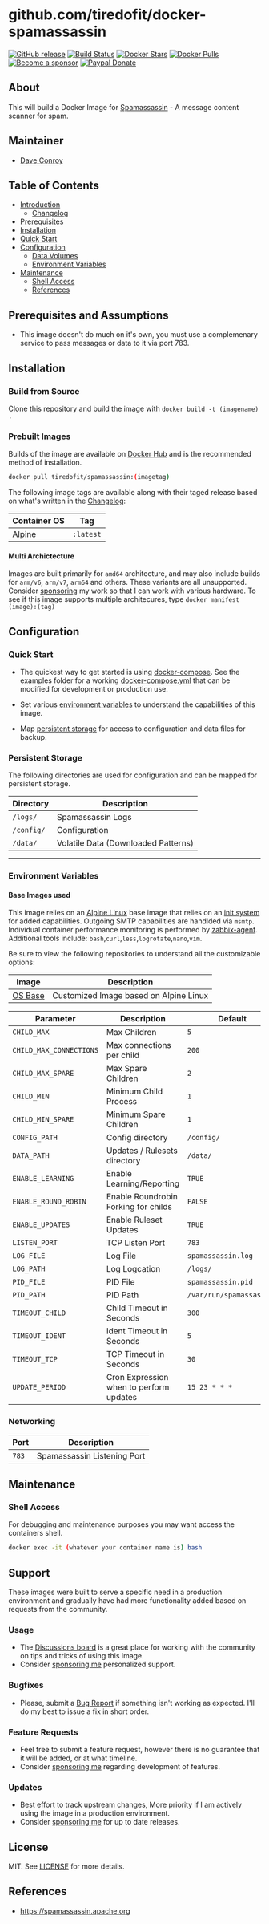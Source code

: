 # github.com/tiredofit/docker-spamassassin

[![GitHub release](https://img.shields.io/github/v/tag/tiredofit/docker-spamassassin?style=flat-square)](https://github.com/tiredofit/docker-spamassassin/releases/latest)
[![Build Status](https://img.shields.io/github/workflow/status/tiredofit/docker-spamassassin/build?style=flat-square)](https://github.com/tiredofit/docker-spamassassin/actions?query=workflow%3Abuild)
[![Docker Stars](https://img.shields.io/docker/stars/tiredofit/spamassassin.svg?style=flat-square&logo=docker)](https://hub.docker.com/r/tiredofit/spamassassin/)
[![Docker Pulls](https://img.shields.io/docker/pulls/tiredofit/spamassassin.svg?style=flat-square&logo=docker)](https://hub.docker.com/r/tiredofit/spamassassin/)
[![Become a sponsor](https://img.shields.io/badge/sponsor-tiredofit-181717.svg?logo=github&style=flat-square)](https://github.com/sponsors/tiredofit)
[![Paypal Donate](https://img.shields.io/badge/donate-paypal-00457c.svg?logo=paypal&style=flat-square)](https://www.paypal.me/tiredofit)


## About

This will build a Docker Image for [Spamassassin](https://spamassassin.apache.org) - A message content scanner for spam.
## Maintainer

- [Dave Conroy](https://github.com/tiredofit/)

## Table of Contents

- [Introduction](#introduction)
    - [Changelog](CHANGELOG.md)
- [Prerequisites](#prerequisites)
- [Installation](#installation)
- [Quick Start](#quick-start)
- [Configuration](#configuration)
    - [Data Volumes](#data-volumes)
    - [Environment Variables](#environmentvariables)
- [Maintenance](#maintenance)
    - [Shell Access](#shell-access)
   - [References](#references)

## Prerequisites and Assumptions

- This image doesn't do much on it's own, you must use a complemenary service to pass messages or data to it via port 783.

## Installation
### Build from Source
Clone this repository and build the image with `docker build -t (imagename) .`

### Prebuilt Images
Builds of the image are available on [Docker Hub](https://hub.docker.com/r/tiredofit/spamassassin) and is the recommended method of installation.

```bash
docker pull tiredofit/spamassassin:(imagetag)
```
The following image tags are available along with their taged release based on what's written in the [Changelog](CHANGELOG.md):

| Container OS | Tag       |
| ------------ | --------- |
| Alpine       | `:latest` |

#### Multi Archictecture
Images are built primarily for `amd64` architecture, and may also include builds for `arm/v6`, `arm/v7`, `arm64` and others. These variants are all unsupported. Consider [sponsoring](https://github.com/sponsors/tiredofit) my work so that I can work with various hardware. To see if this image supports multiple architecures, type `docker manifest (image):(tag)`

## Configuration

### Quick Start

* The quickest way to get started is using [docker-compose](https://docs.docker.com/compose/). See the examples folder for a working [docker-compose.yml](examples/docker-compose.yml) that can be modified for development or production use.

* Set various [environment variables](#environment-variables) to understand the capabilities of this image.
* Map [persistent storage](#data-volumes) for access to configuration and data files for backup.
### Persistent Storage

The following directories are used for configuration and can be mapped for persistent storage.

| Directory  | Description                         |
| ---------- | ----------------------------------- |
| `/logs/`   | Spamassassin Logs                   |
| `/config/` | Configuration                       |
| `/data/`   | Volatile Data (Downloaded Patterns) |

* * *
### Environment Variables

#### Base Images used

This image relies on an [Alpine Linux](https://hub.docker.com/r/tiredofit/alpine) base image that relies on an [init system](https://github.com/just-containers/s6-overlay) for added capabilities. Outgoing SMTP capabilities are handlded via `msmtp`. Individual container performance monitoring is performed by [zabbix-agent](https://zabbix.org). Additional tools include: `bash`,`curl`,`less`,`logrotate`,`nano`,`vim`.

Be sure to view the following repositories to understand all the customizable options:

| Image                                                  | Description                            |
| ------------------------------------------------------ | -------------------------------------- |
| [OS Base](https://github.com/tiredofit/docker-alpine/) | Customized Image based on Alpine Linux |

| Parameter               | Description                             | Default                  |
| ----------------------- | --------------------------------------- | ------------------------ |
| `CHILD_MAX`             | Max Children                            | `5`                      |
| `CHILD_MAX_CONNECTIONS` | Max connections per child               | `200`                    |
| `CHILD_MAX_SPARE`       | Max Spare Children                      | `2`                      |
| `CHILD_MIN`             | Minimum Child Process                   | `1`                      |
| `CHILD_MIN_SPARE`       | Minimum Spare Children                  | `1`                      |
| `CONFIG_PATH`           | Config directory                        | `/config/`               |
| `DATA_PATH`             | Updates / Rulesets directory            | `/data/`                 |
| `ENABLE_LEARNING`       | Enable Learning/Reporting               | `TRUE`                   |
| `ENABLE_ROUND_ROBIN`    | Enable Roundrobin Forking for childs    | `FALSE`                  |
| `ENABLE_UPDATES`        | Enable Ruleset Updates                  | `TRUE`                   |
| `LISTEN_PORT`           | TCP Listen Port                         | `783`                    |
| `LOG_FILE`              | Log File                                | `spamassassin.log`       |
| `LOG_PATH`              | Log Logcation                           | `/logs/`                 |
| `PID_FILE`              | PID File                                | `spamassassin.pid`       |
| `PID_PATH`              | PID Path                                | `/var/run/spamassassin/` |
| `TIMEOUT_CHILD`         | Child Timeout in Seconds                | `300`                    |
| `TIMEOUT_IDENT`         | Ident Timeout in Seconds                | `5`                      |
| `TIMEOUT_TCP`           | TCP Timeout in Seconds                  | `30`                     |
| `UPDATE_PERIOD`         | Cron Expression when to perform updates | `15 23 * * *`            |

### Networking

| Port  | Description                 |
| ----- | --------------------------- |
| `783` | Spamassassin Listening Port |

## Maintenance
### Shell Access

For debugging and maintenance purposes you may want access the containers shell.

```bash
docker exec -it (whatever your container name is) bash
```

## Support

These images were built to serve a specific need in a production environment and gradually have had more functionality added based on requests from the community.
### Usage
- The [Discussions board](../../discussions) is a great place for working with the community on tips and tricks of using this image.
- Consider [sponsoring me](https://github.com/sponsors/tiredofit) personalized support.
### Bugfixes
- Please, submit a [Bug Report](issues/new) if something isn't working as expected. I'll do my best to issue a fix in short order.

### Feature Requests
- Feel free to submit a feature request, however there is no guarantee that it will be added, or at what timeline.
- Consider [sponsoring me](https://github.com/sponsors/tiredofit) regarding development of features.

### Updates
- Best effort to track upstream changes, More priority if I am actively using the image in a production environment.
- Consider [sponsoring me](https://github.com/sponsors/tiredofit) for up to date releases.

## License
MIT. See [LICENSE](LICENSE) for more details.

## References

* https://spamassassin.apache.org
